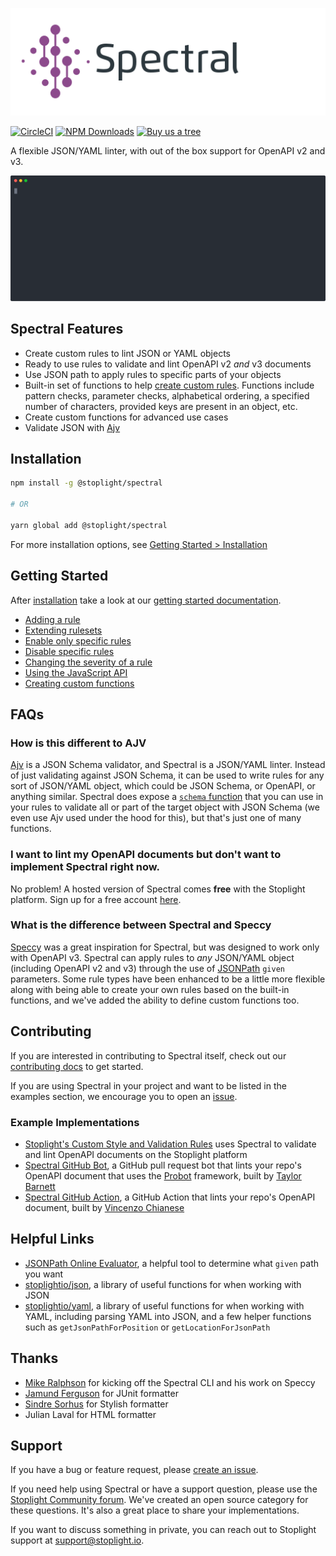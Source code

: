 ![Spectral logo](img/spectral-banner.png)

[![CircleCI](https://img.shields.io/circleci/build/github/stoplightio/spectral/master)](https://circleci.com/gh/stoplightio/spectral)
[![NPM Downloads](https://img.shields.io/npm/dw/@stoplight/spectral?color=blue)](https://www.npmjs.com/package/@stoplight/spectral)
[![Buy us a tree](https://img.shields.io/badge/Buy%20us%20a%20tree-%F0%9F%8C%B3-lightgreen)](https://offset.earth/stoplightinc)

A flexible JSON/YAML linter, with out of the box support for OpenAPI v2 and v3.

![Demo of Spectral linting an OpenAPI document from the CLI](./docs/img/demo.svg)

## Spectral Features

- Create custom rules to lint JSON or YAML objects
- Ready to use rules to validate and lint OpenAPI v2 _and_ v3 documents
- Use JSON path to apply rules to specific parts of your objects
- Built-in set of functions to help [create custom rules](https://stoplight.io/p/docs/gh/stoplightio/spectral/docs/getting-started/rulesets.md#adding-a-rule). Functions include pattern checks, parameter checks, alphabetical ordering, a specified number of characters, provided keys are present in an object, etc.
- Create custom functions for advanced use cases
- Validate JSON with [Ajv](https://www.npmjs.com/package/ajv)

## Installation

```bash
npm install -g @stoplight/spectral

# OR

yarn global add @stoplight/spectral
```

For more installation options, see [Getting Started > Installation](https://stoplight.io/p/docs/gh/stoplightio/spectral/docs/getting-started/installation.md)

## Getting Started

After [installation](https://stoplight.io/p/docs/gh/stoplightio/spectral/docs/getting-started/installation.md) take a look at our [getting started documentation](https://stoplight.io/p/docs/gh/stoplightio/spectral/docs/getting-started/concepts.md).

- [Adding a rule](https://stoplight.io/p/docs/gh/stoplightio/spectral/docs/getting-started/rulesets.md#adding-a-rule)
- [Extending rulesets](https://stoplight.io/p/docs/gh/stoplightio/spectral/docs/getting-started/rulesets.md#extending-rules)
- [Enable only specific rules](https://stoplight.io/p/docs/gh/stoplightio/spectral/docs/getting-started/rulesets.md#enabling-rules)
- [Disable specific rules](https://stoplight.io/p/docs/gh/stoplightio/spectral/docs/getting-started/rulesets.md#disabling-rules)
- [Changing the severity of a rule](https://stoplight.io/p/docs/gh/stoplightio/spectral/docs/getting-started/rulesets.md#changing-rule-severity)
- [Using the JavaScript API](https://stoplight.io/p/docs/gh/stoplightio/spectral/docs/guides/javascript.md)
- [Creating custom functions](https://stoplight.io/p/docs/gh/stoplightio/spectral/docs/guides/custom-functions.md)

## FAQs

### How is this different to AJV

[Ajv](https://www.npmjs.com/package/ajv) is a JSON Schema validator, and Spectral is a JSON/YAML linter. Instead of just validating against JSON Schema, it can be used to write rules for any sort of JSON/YAML object, which could be JSON Schema, or OpenAPI, or anything similar. Spectral does expose a [`schema` function](https://stoplight.io/p/docs/gh/stoplightio/spectral/docs/reference/functions.md) that you can use in your rules to validate all or part of the target object with JSON Schema (we even use Ajv used under the hood for this), but that's just one of many functions.

### I want to lint my OpenAPI documents but don't want to implement Spectral right now.

No problem! A hosted version of Spectral comes **free** with the Stoplight platform. Sign up for a free account [here](https://stoplight.io/?utm_source=github&utm_campaign=spectral).

### What is the difference between Spectral and Speccy

[Speccy](https://github.com/wework/speccy) was a great inspiration for Spectral, but was designed to work only with OpenAPI v3. Spectral can apply rules to _any_ JSON/YAML object (including OpenAPI v2 and v3) through the use of [JSONPath](http://goessner.net/articles/JsonPath/) `given` parameters. Some rule types have been enhanced to be a little more flexible along with being able to create your own rules based on the built-in functions, and we've added the ability to define custom functions too.

## Contributing

If you are interested in contributing to Spectral itself, check out our [contributing docs](CONTRIBUTING.md) to get started.

If you are using Spectral in your project and want to be listed in the examples section, we encourage you to open an [issue](https://github.com/stoplightio/spectral/issues).

### Example Implementations

- [Stoplight's Custom Style and Validation Rules](https://docs.stoplight.io/modeling/modeling-with-openapi/style-validation-rules) uses Spectral to validate and lint OpenAPI documents on the Stoplight platform
- [Spectral GitHub Bot](https://github.com/tbarn/spectral-bot), a GitHub pull request bot that lints your repo's OpenAPI document that uses the [Probot](https://probot.github.io) framework, built by [Taylor Barnett](https://github.com/tbarn)
- [Spectral GitHub Action](https://github.com/XVincentX/spectral-action), a GitHub Action that lints your repo's OpenAPI document, built by [Vincenzo Chianese](https://github.com/XVincentX/)

## Helpful Links

- [JSONPath Online Evaluator](http://jsonpath.com/), a helpful tool to determine what `given` path you want
- [stoplightio/json](https://github.com/stoplightio/json), a library of useful functions for when working with JSON
- [stoplightio/yaml](https://github.com/stoplightio/yaml), a library of useful functions for when working with YAML, including parsing YAML into JSON, and a few helper functions such as `getJsonPathForPosition` or `getLocationForJsonPath`

## Thanks

- [Mike Ralphson](https://github.com/MikeRalphson) for kicking off the Spectral CLI and his work on Speccy
- [Jamund Ferguson](https://github.com/xjamundx) for JUnit formatter
- [Sindre Sorhus](https://github.com/sindresorhus) for Stylish formatter
- Julian Laval for HTML formatter

## Support

If you have a bug or feature request, please [create an issue](https://github.com/stoplightio/spectral/issues).

If you need help using Spectral or have a support question, please use the [Stoplight Community forum](https://community.stoplight.io). We've created an open source category for these questions. It's also a great place to share your implementations.

If you want to discuss something in private, you can reach out to Stoplight support at [support@stoplight.io](mailto:support@stoplight.io).
